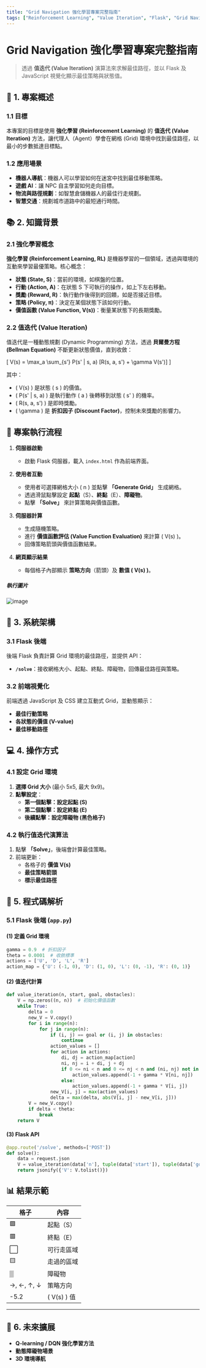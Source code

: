 ```yaml
---
title: "Grid Navigation 強化學習專案完整指南"
tags: ["Reinforcement Learning", "Value Iteration", "Flask", "Grid Navigation"]
---
```


# **Grid Navigation 強化學習專案完整指南**
> 透過 **值迭代 (Value Iteration)** 演算法來求解最佳路徑，並以 Flask 及 JavaScript 視覺化顯示最佳策略與狀態值。

## **📌 1. 專案概述**
### **1.1 目標**
本專案的目標是使用 **強化學習 (Reinforcement Learning)** 的 **值迭代 (Value Iteration)** 方法，讓代理人（Agent）學會在網格 (Grid) 環境中找到最佳路徑，以最小的步數抵達目標點。

### **1.2 應用場景**
- **機器人導航**：機器人可以學習如何在迷宮中找到最佳移動策略。
- **遊戲 AI**：讓 NPC 自主學習如何走向目標。
- **物流與路徑規劃**：如智慧倉儲機器人的最佳行走規劃。
- **智慧交通**：規劃城市道路中的最短通行時間。

## **📚 2. 知識背景**
### **2.1 強化學習概念**
**強化學習 (Reinforcement Learning, RL)** 是機器學習的一個領域，透過與環境的互動來學習最優策略。核心概念：
- **狀態 (State, S)**：當前的環境，如棋盤的位置。
- **行動 (Action, A)**：在狀態 S 下可執行的操作，如上下左右移動。
- **獎勵 (Reward, R)**：執行動作後得到的回饋，如是否接近目標。
- **策略 (Policy, π)**：決定在某個狀態下該如何行動。
- **價值函數 (Value Function, V(s))**：衡量某狀態下的長期獎勵。

### **2.2 值迭代 (Value Iteration)**
值迭代是一種動態規劃 (Dynamic Programming) 方法，透過 **貝爾曼方程 (Bellman Equation)** 不斷更新狀態價值，直到收斂：

\[
V(s) = \max_a \sum_{s'} P(s' | s, a) [R(s, a, s') + \gamma V(s')]
\]

其中：
- \( V(s) \) 是狀態 \( s \) 的價值。
- \( P(s' | s, a) \) 是執行動作 \( a \) 後轉移到狀態 \( s' \) 的機率。
- \( R(s, a, s') \) 是即時獎勵。
- \( \gamma \) 是 **折扣因子 (Discount Factor)**，控制未來獎勵的影響力。

## 🚀 專案執行流程

1. **伺服器啟動**

   - 啟動 Flask 伺服器，載入 `index.html` 作為前端界面。
2. **使用者互動**

   - 使用者可選擇網格大小 \( n \) 並點擊 **「Generate Grid」** 生成網格。
   - 透過滑鼠點擊設定 **起點**（S）、**終點**（E）、**障礙物**。
   - 點擊 **「Solve」** 來計算策略與價值函數。
3. **伺服器計算**

   - 生成隨機策略。
   - 進行 **價值函數評估 (Value Function Evaluation)** 來計算 \( V(s) \)。
   - 回傳策略箭頭與價值函數結果。
4. **網頁顯示結果**

   - 每個格子內部顯示 **策略方向**（箭頭）及 **數值 \( V(s) \)**。

##### 執行圖片
![image](https://github.com/user-attachments/assets/c0575fe5-0906-405b-af76-e6c98d61f218)

## **🔧 3. 系統架構**
### **3.1 Flask 後端**
後端 Flask 負責計算 Grid 環境的最佳路徑，並提供 API：
- **`/solve`**：接收網格大小、起點、終點、障礙物，回傳最佳路徑與策略。

### **3.2 前端視覺化**
前端透過 JavaScript 及 CSS 建立互動式 Grid，並動態顯示：
- **最佳行動策略**
- **各狀態的價值 (V-value)**
- **最佳移動路徑**

## **💻 4. 操作方式**
### **4.1 設定 Grid 環境**
1. **選擇 Grid 大小** (最小 5x5, 最大 9x9)。
2. **點擊設定**：
   - **第一個點擊：設定起點 (S)**
   - **第二個點擊：設定終點 (E)**
   - **後續點擊：設定障礙物 (黑色格子)**

### **4.2 執行值迭代演算法**
1. 點擊 **「Solve」**，後端會計算最佳策略。
2. 前端更新：
   - 各格子的 **價值 V(s)**
   - **最佳策略箭頭**
   - **標示最佳路徑**

## **📜 5. 程式碼解析**
### **5.1 Flask 後端 (`app.py`)**
#### **(1) 定義 Grid 環境**
```python
gamma = 0.9  # 折扣因子
theta = 0.0001  # 收斂標準
actions = ['U', 'D', 'L', 'R']
action_map = {'U': (-1, 0), 'D': (1, 0), 'L': (0, -1), 'R': (0, 1)}
```

#### **(2) 值迭代計算**
```python
def value_iteration(n, start, goal, obstacles):
    V = np.zeros((n, n))  # 初始化價值函數
    while True:
        delta = 0
        new_V = V.copy()
        for i in range(n):
            for j in range(n):
                if (i, j) == goal or (i, j) in obstacles:
                    continue
                action_values = []
                for action in actions:
                    di, dj = action_map[action]
                    ni, nj = i + di, j + dj
                    if 0 <= ni < n and 0 <= nj < n and (ni, nj) not in obstacles:
                        action_values.append(-1 + gamma * V[ni, nj])
                    else:
                        action_values.append(-1 + gamma * V[i, j])
                new_V[i, j] = max(action_values)
                delta = max(delta, abs(V[i, j] - new_V[i, j]))
        V = new_V.copy()
        if delta < theta:
            break
    return V
```

#### **(3) Flask API**
```python
@app.route('/solve', methods=['POST'])
def solve():
    data = request.json
    V = value_iteration(data['n'], tuple(data['start']), tuple(data['goal']), set(tuple(obstacle) for obstacle in data['obstacles']))
    return jsonify({'V': V.tolist()})
```


## 📊 結果示範

| 格子           | 內容          |
| -------------- | ------------- |
| 🟩             | 起點（S）     |
| 🟥             | 終點（E）     |
| ⬜             | 可行走區域    |
| 🟨             | 走過的區域    |
| ▒             | 障礙物        |
| →, ←, ↑, ↓ | 策略方向      |
| -5.2           | \( V(s) \) 值 |

---

## **🚀 6. 未來擴展**
- **Q-learning / DQN 強化學習方法**
- **動態障礙物場景**
- **3D 環境導航**
